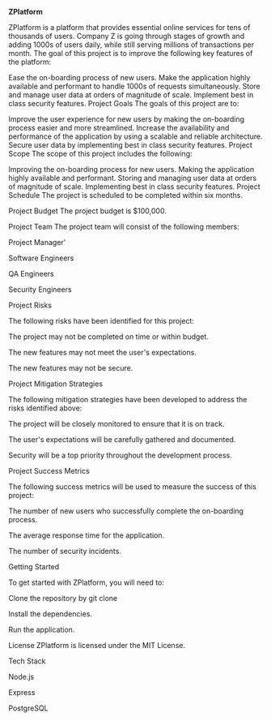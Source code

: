 **ZPlatform**

ZPlatform is a platform that provides essential online services for tens of thousands of users. Company Z is going through stages of growth and adding 1000s of users daily, while still serving millions of transactions per month. The goal of this project is to improve the following key features of the platform:

Ease the on-boarding process of new users.
Make the application highly available and performant to handle 1000s of requests simultaneously.
Store and manage user data at orders of magnitude of scale.
Implement best in class security features.
Project Goals
The goals of this project are to:

Improve the user experience for new users by making the on-boarding process easier and more streamlined.
Increase the availability and performance of the application by using a scalable and reliable architecture.
Secure user data by implementing best in class security features.
Project Scope
The scope of this project includes the following:

Improving the on-boarding process for new users.
Making the application highly available and performant.
Storing and managing user data at orders of magnitude of scale.
Implementing best in class security features.
Project Schedule
The project is scheduled to be completed within six months.

Project Budget
The project budget is $100,000.

Project Team
The project team will consist of the following members:


Project Manager'

Software Engineers

QA Engineers

Security Engineers

Project Risks

The following risks have been identified for this project:



The project may not be completed on time or within budget.

The new features may not meet the user's expectations.

The new features may not be secure.

Project Mitigation Strategies

The following mitigation strategies have been developed to address the risks identified above:

The project will be closely monitored to ensure that it is on track.

The user's expectations will be carefully gathered and documented.

Security will be a top priority throughout the development process.

Project Success Metrics

The following success metrics will be used to measure the success of this project:

The number of new users who successfully complete the on-boarding process.

The average response time for the application.

The number of security incidents.

Getting Started

To get started with ZPlatform, you will need to:

Clone the repository by git clone 

Install the dependencies.

Run the application.

License
ZPlatform is licensed under the MIT License.

Tech Stack

Node.js

Express

PostgreSQL
